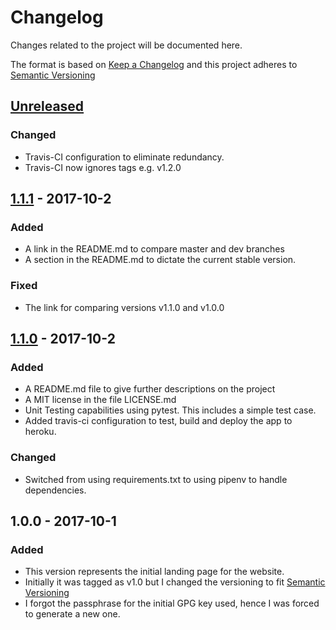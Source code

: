 # Changelog
Changes related to the project will be documented here.

The format is based on [Keep a Changelog](http://keepachangelog.com/en/1.0.0/)
and this project adheres to [Semantic Versioning](http://semver.org/spec/v2.0.0.html)

## [Unreleased]
### Changed
- Travis-CI configuration to eliminate redundancy.
- Travis-CI now ignores tags e.g. v1.2.0

## [1.1.1] - 2017-10-2
### Added
- A link in the README.md to compare master and dev branches
- A section in the README.md to dictate the current stable version.

### Fixed
- The link for comparing versions v1.1.0 and v1.0.0

## [1.1.0] - 2017-10-2
### Added
- A README.md file to give further descriptions on the project
- A MIT license in the file LICENSE.md
- Unit Testing capabilities using pytest. This includes a simple
  test case.
- Added travis-ci configuration to test, build and deploy the app
  to heroku.

### Changed
- Switched from using requirements.txt to using pipenv to handle dependencies.

## 1.0.0 - 2017-10-1
### Added
- This version represents the initial landing page for the website.
- Initially it was tagged as v1.0 but I changed the versioning to fit
  [Semantic Versioning](http://semver.org/spec/v2.0.0.html)
- I forgot the passphrase for the initial GPG key used, hence I was forced to
  generate a new one.

[Unreleased]: https://github.com/vickz84259/personal_website/compare/master...dev
[1.1.1]: https://github.com/vickz84259/personal_website/compare/v1.1.0...v1.1.1
[1.1.0]: https://github.com/vickz84259/personal_website/compare/v1.0.0...v1.1.0
